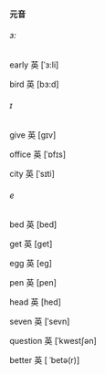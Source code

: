 #### 元音

###### ɜ:

early	英 [ˈɜ:li]

bird	英 [bɜ:d] 

###### ɪ

give	英 [gɪv] 

office	英 [ˈɒfɪs]

city	英 [ˈsɪti]

###### e

bed	英 [bed] 

get	英 [get]   

egg	英 [eg]

pen	英 [pen] 

head	英 [hed] 

seven	英 [ˈsevn]  

question	英 [ˈkwestʃən]  

better	英 [ ˈbetə(r)] 
